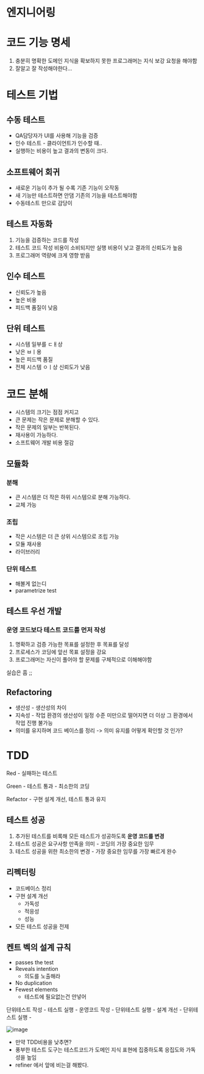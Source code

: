# 엔지니어링

# 코드 기능 명세

1. 충분히 명확한 도메인 지식을 확보하지 못한 프로그래머는 지식 보강 요청을 해야함
2. 잘알고 잘 작성해야한다...

# 테스트 기법

## 수동 테스트

* QA담당자가 UI를 사용해 기능을 검증
* 인수 테스트 - 클라이언트가 인수할 때..
* 실행하는 비용이 높고 결과의 변동이 크다.

## 소프트웨어 회귀

* 새로운 기능이 추가 될 수록 기존 기능이 오작동
* 새 기능만 테스트하면 안댐 기존의 기능을 테스트해야함
* 수동테스트 만으로 감당이 

## 테스트 자동화

1. 기능을 검증하는 코드를 작성
2. 테스트 코드 작성 비용이 소비되지만 실행 비용이 낮고 결과의 신뢰도가 높음
3. 프로그래머 역량에 크게 영향 받음

## 인수 테스트

* 신뢰도가 높음
* 높은 비용
* 피드백 품질이 낮음

## 단위 테스트

* 시스템 일부를 ㄷㅐ상
* 낮은 ㅂㅣ용
* 높은 피드백 품질
* 전체 시스템 ㅇㅣ상 신뢰도가 낮음

# 코드 분해

* 시스템의 크기는 점점 커지고
* 큰 문제는 작은 문제로 분해할 수 있다.
* 작은 문제의 일부는 반복된다.
* 재사용이 가능하다.
* 소프트웨어 개발 비용 절감

## 모듈화

### 분해

* 큰 시스템은 더 작은 하위 시스템으로 분해 가능하다.
* 교체 가능

### 조립

* 작은 시스템은 더 큰 상위 시스템으로 조립 가능
* 모듈 재사용
* 라이브러리

### 단위 테스트

* 해볼게 없는디
* parametrize test



## 테스트 우선 개발

### 운영 코드보다 테스트 코드를 먼저 작성

1. 명확하고  검증 가능한 목표를 설정한 후 목표를 달성
2. 프로세스가 코딩에 앞선 목표 설정을 강요
3. 프로그래머는 자신이 풀어야 할 문제를 구체적으로 이해해야함

실습은 흠 ;;

## Refactoring

* 생산성 - 생산성의 차이
* 지속성 - 작업 환경의 생산성이 일정 수준 미만으로 떨어지면 더 이상 그 환경에서 작업 진행 불가능
* 의미를 유지하며 코드 베이스를 정리 -> 의미 유지를 어떻게 확인할 것 인가?

# TDD

Red - 실패하는 테스트

Green - 테스트 통과 - 최소한의 코딩

Refactor - 구현 설계 개선, 테스트 통과 유지

## 테스트 성공 

1. 추가된 테스트를 비록해 모든 테스트가 성공하도록 **운영 코드를 변경**
2. 테스트 성공은 요구사항 만족을 의미 - 코딩의 가장 중요한 임무
3. 테스트 성공을 위한 최소한의 변경 - 가장 중요한 임무를 가장 빠르게 완수

## 리펙터링

* 코드베이스 정리
* 구현 설계 개선
  * 가독성 
  * 적응성
  * 성능
* 모든 테스트 성공을 전제

## 켄트 벡의 설계 규칙

* passes the test
* Reveals intention
  * 의도를 노출해라
* No duplication
* Fewest elements
  * 테스트에 필요없는건 안넣어



단위테스트 작성 - 테스트 실행 - 운영코드 작성 - 단위테스트 실행 - 설계 개선 - 단위테스트 실행 -

![image](https://user-images.githubusercontent.com/72075148/136387161-e58500a6-27ea-4943-8dda-75cd3f240ca0.png)

* 만약 TDD비용을 낮추면?
* 풍부한 테스트 도구는 테스트코드가 도메인 지식 표현에 집중하도록 응집도와 가독성을 높임
* refiner 에서 앞에 비는걸 해봤다.





